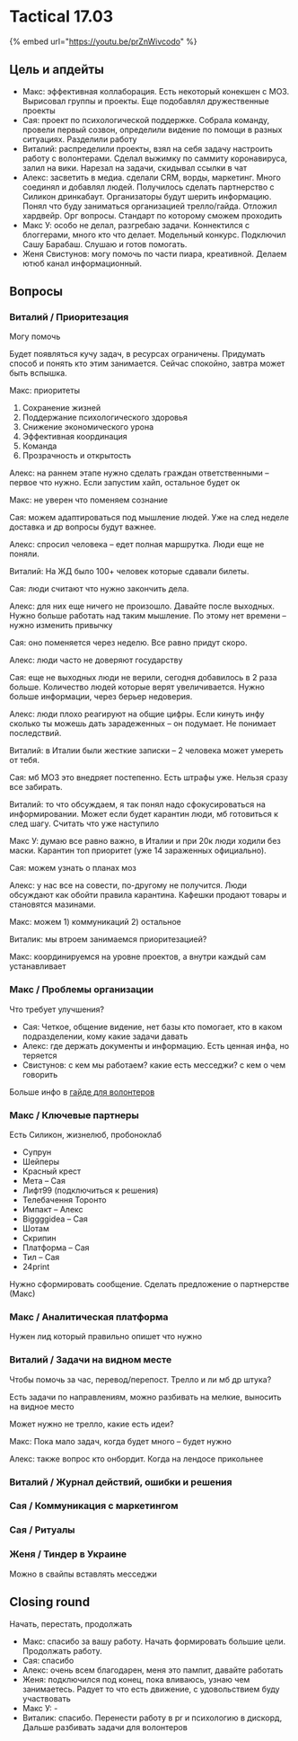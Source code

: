 # Tactical 17.03

{% embed url="https://youtu.be/prZnWivcodo" %}

## Цель и апдейты

* Макс: эффективная коллаборация. Есть некоторый конекшен с МОЗ. Вырисовал группы и проекты. Еще подобавлял дружественные проекты
* Сая: проект по психологической поддержке. Собрала команду, провели первый созвон, определили видение по помощи в разных ситуациях. Разделили работу
* Виталий: распределили проекты, взял на себя задачу настроить работу с волонтерами. Сделал выжимку по саммиту коронавируса, залил на вики. Нарезал на задачи, скидывал ссылки в чат
* Алекс: засветить в медиа. сделали CRM, ворды, маркетинг. Много соединял и добавлял людей. Получилось сделать партнерство с Силикон дринкабаут. Организаторы будут шерить информацию. Понял что буду заниматься организацией трелло/гайда. Отложил хардвейр. Орг вопросы. Стандарт по которому сможем проходить
* Макс У: особо не делал, разгребаю задачи. Коннектился с блоггерами, много кто что делает. Модельный конкурс. Подключил Сашу Барабаш. Слушаю и готов помогать.
* Женя Свистунов: могу помочь по части пиара, креативной. Делаем ютюб канал информационный.

## Вопросы

### Виталий / Приоритезация

Могу помочь

Будет появляться кучу задач, в ресурсах ограничены. Придумать способ и понять кто этим занимается. Сейчас спокойно, завтра может быть вспышка.

Макс: приоритеты

1. Сохранение жизней
2. Поддержание психологического здоровья
3. Снижение экономического урона
4. Эффективная координация
5. Команда
6. Прозрачность и открытость

Алекс: на раннем этапе нужно сделать граждан ответственными – первое что нужно. Если запустим хайп, остальное будет ок

Макс: не уверен что поменяем сознание

Сая: можем адаптироваться под мышление людей. Уже на след неделе доставка и др вопросы будут важнее.

Алекс: спросил человека – едет полная маршрутка. Люди еще не поняли.

Виталий: На ЖД было 100+ человек которые сдавали билеты.

Сая: люди считают что нужно закончить дела.

Алекс: для них еще ничего не произошло. Давайте после выходных. Нужно больше работать над таким мышление. По этому нет времени – нужно изменить привычку

Сая: оно поменяется через неделю. Все равно придут скоро.

Алекс: люди часто не доверяют государству

Сая: еще не выходных люди не верили, сегодня добавилось в 2 раза больше. Количество людей которые верят увеличивается. Нужно больше информации, через берьер недоверия.

Алекс: люди плохо реагируют на общие цифры. Если кинуть инфу сколько ты можешь дать зарадеженных – он подумает. Не понимает последствий.

Виталий: в Италии были жесткие записки – 2 человека может умереть от тебя.

Сая: мб МОЗ это внедряет постепенно. Есть штрафы уже. Нельзя сразу все забирать.

Виталий: то что обсуждаем, я так понял надо сфокусироваться на информировании. Может если будет карантин люди, мб готовиться к след шагу. Считать что уже наступило

Макс У: думаю все равно важно, в Италии и при 20к люди ходили без маски. Карантин топ приоритет \(уже 14 зараженных официально\).

Сая: можем узнать о планах моз

Алекс: у нас все на совести, по-другому не получится. Люди обсуждают как обойти правила карантина. Кафешки продают товары и становятся мазинами.

Макс: можем 1\) коммуникаций 2\) остальное

Виталик: мы втроем занимаемся приоритезацией?

Макс: координируемся на уровне проектов, а внутри каждый сам устанавливает

### Макс / Проблемы организации

Что требует улучшения?

* Сая: Четкое, общение видение, нет базы кто помогает, кто в каком подразделении, кому какие задачи давать
* Алекс: где держать документы и информацию. Есть ценная инфа, но теряется
* Свистунов: с кем мы работаем? какие есть месседжи? с кем о чем говорить

Больше инфо в [гайде для волонтеров](informaciya-dlya-volonterov-onboarding.md)

### Макс / Ключевые партнеры

Есть Силикон, жизнелюб, пробоноклаб

* Супрун
* Шейперы
* Красный крест
* Мета – Сая
* Лифт99 \(подключиться к решения\)
* Телебачення Торонто
* Импакт – Алекс
* Biggggidea – Сая
* Шотам
* Скрипин
* Платформа – Сая
* Тил – Сая
* 24print

Нужно сформировать сообщение. Сделать предложение о партнерстве \(Макс\)

### Макс / Аналитическая платформа

Нужен лид который правильно опишет что нужно

### Виталий / Задачи на видном месте

Чтобы помочь за час, перевод/перепост. Трелло и ли мб др штука?

Есть задачи по направлениям, можно разбивать на мелкие, выносить на видное место

Может нужно не трелло, какие есть идеи?

Макс: Пока мало задач, когда будет много – будет нужно

Алекс: также вопрос кто онбордит. Когда на лендосе прикольнее

### Виталий / Журнал действий, ошибки и решения

### Сая / Коммуникация с маркетингом

### Сая / Ритуалы

### Женя / Тиндер в Украине

Можно в свайпы вставлять месседжи

## Closing round

Начать, перестать, продолжать

* Макс: спасибо за вашу работу. Начать формировать большие цели. Продолжать работу.
* Сая: спасибо
* Алекс: очень всем благодарен, меня это пампит, давайте работать
* Женя: подключился под конец, пока вливаюсь, узнаю чем занимаетесь. Радует то что есть движение, с удовольствием буду участвовать
* Макс У: -
* Виталик: спасибо. Перенести работу в pr и психологию в дискорд, Дальше разбивать задачи для волонтеров

